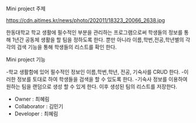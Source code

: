 Mini project 주제

https://cdn.aitimes.kr/news/photo/202011/18323_20066_2638.jpg


한동대학교 학교 생활에 필수적인 부분을 관리하는 프로그램으로써 
학생들의 정보를 통해 1년간 공동체 생활을 할 팀을 정하도록 한다. 뿐만 아니라
이름,학번,전공,학년별의 각각의 검색 기능을 통해 학생들의 리스트를 확인 한다. 

Mini project 기능

-학교 생활함에 있어 필수적인 정보인 이름,학번,학년, 전공, 기숙사를 CRUD 한다.
-이러한 정보를 토대로 하여 학생들을 검색을 할 수 있도록 한다. 
-기숙사 정보를 이용하여 원하는 팀을 랜덤으로 생성 할 수 있게 한다. 이후 생성된 팀의 리스트를 저장한다. 


* Owner : 최혜림
* Collaborator : 김민기
* Developer : 최혜림
